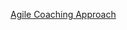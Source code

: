 [Agile Coaching Approach](https://daneweber.github.io/presentations/AgileCoachingApproach/AgileCoachingApproach.html)


